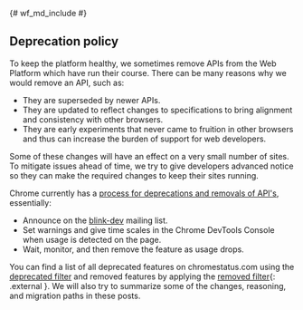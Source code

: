 {# wf_md_include #}

## Deprecation policy

To keep the platform healthy, we sometimes remove APIs from the Web Platform
which have run their course. There can be many reasons why we would remove an
API, such as: 

* They are superseded by newer APIs.
* They are updated to reflect changes to specifications to bring alignment and
  consistency with other browsers.
* They are early experiments that never came to fruition in other browsers
  and thus can increase the burden of support for web developers.

Some of these changes will have an effect on a very small number of sites. To
mitigate issues ahead of time, we try to give developers advanced notice so
they can make the required changes to keep their sites running.


Chrome currently has a
[process for deprecations and removals of API's](http://www.chromium.org/blink#TOC-Launch-Process:-Deprecation),
essentially:

* Announce on the
  [blink-dev](https://groups.google.com/a/chromium.org/forum/#!forum/blink-dev)
  mailing list.
* Set warnings and give time scales in the Chrome DevTools Console when usage
  is detected on the page.
* Wait, monitor, and then remove the feature as usage drops.

You can find a list of all deprecated features on chromestatus.com using the 
[deprecated filter](https://www.chromestatus.com/features#deprecated)
and removed features by applying the
[removed filter](https://www.chromestatus.com/features#removed){: .external }.
We will also try to summarize some of the changes, reasoning, and migration
paths in these posts.
